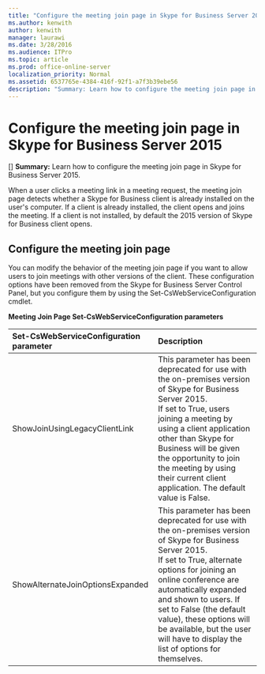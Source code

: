 ```yaml
---
title: "Configure the meeting join page in Skype for Business Server 2015"
ms.author: kenwith
author: kenwith
manager: laurawi
ms.date: 3/28/2016
ms.audience: ITPro
ms.topic: article
ms.prod: office-online-server
localization_priority: Normal
ms.assetid: 6537765e-4384-416f-92f1-a7f3b39ebe56
description: "Summary: Learn how to configure the meeting join page in Skype for Business Server 2015."
---
```


# Configure the meeting join page in Skype for Business Server 2015
[]
 **Summary:** Learn how to configure the meeting join page in Skype for Business Server 2015.
  
When a user clicks a meeting link in a meeting request, the meeting join page detects whether a Skype for Business client is already installed on the user's computer. If a client is already installed, the client opens and joins the meeting. If a client is not installed, by default the 2015 version of Skype for Business client opens. 
  
## Configure the meeting join page

You can modify the behavior of the meeting join page if you want to allow users to join meetings with other versions of the client. These configuration options have been removed from the Skype for Business Server Control Panel, but you configure them by using the Set-CsWebServiceConfiguration cmdlet.
  
**Meeting Join Page Set-CsWebServiceConfiguration parameters**

|**Set-CsWebServiceConfiguration parameter**|**Description**|
|:-----|:-----|
|ShowJoinUsingLegacyClientLink  <br/> |This parameter has been deprecated for use with the on-premises version of Skype for Business Server 2015.  <br/> If set to True, users joining a meeting by using a client application other than Skype for Business will be given the opportunity to join the meeting by using their current client application. The default value is False.  <br/> |
|ShowAlternateJoinOptionsExpanded  <br/> |This parameter has been deprecated for use with the on-premises version of Skype for Business Server 2015.  <br/> If set to True, alternate options for joining an online conference are automatically expanded and shown to users. If set to False (the default value), these options will be available, but the user will have to display the list of options for themselves.  <br/> |
   

